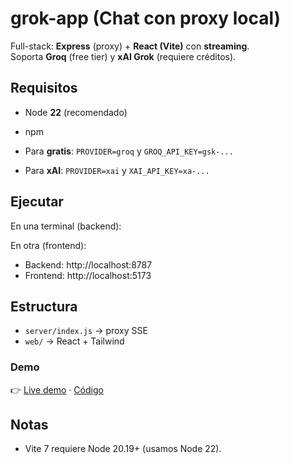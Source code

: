 # grok-app (Chat con proxy local)

Full-stack: **Express** (proxy) + **React (Vite)** con **streaming**.  
Soporta **Groq** (free tier) y **xAI Grok** (requiere créditos).

## Requisitos
- Node **22** (recomendado)
- npm


- Para **gratis**: `PROVIDER=groq` y `GROQ_API_KEY=gsk-...`
- Para **xAI**: `PROVIDER=xai` y `XAI_API_KEY=xa-...`

## Ejecutar
En una terminal (backend):

En otra (frontend):

- Backend: http://localhost:8787  
- Frontend: http://localhost:5173

## Estructura
- `server/index.js` → proxy SSE
- `web/` → React + Tailwind

### Demo
👉 [Live demo](https://an-im.github.io/grok-app/) · [Código](https://github.com/An-im/grok-app)


## Notas
- Vite 7 requiere Node 20.19+ (usamos Node 22).
